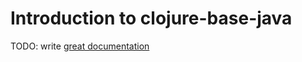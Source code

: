# Introduction to clojure-base-java

TODO: write [great documentation](http://jacobian.org/writing/what-to-write/)
